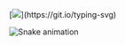 [![](https://readme-typing-svg.demolab.com?font=Fira+Code&size=30&duration=800&pause=1000&color=F70000&multiline=true&width=500&height=300&lines=Hacking+others+is+bad;But...;I+was+bullied+a+lot.)](https://git.io/typing-svg)

![Snake animation](https://github.com/thepiyushmalhotra/Mrp1r4t3/blob/output/github-contribution-grid-snake.svg)
